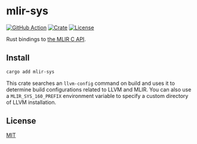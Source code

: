 # mlir-sys

[![GitHub Action](https://img.shields.io/github/actions/workflow/status/femtomc/mlir-sys/test.yaml?style=flat-square)](https://github.com/femtomc/mlir-sys/actions)
[![Crate](https://img.shields.io/crates/v/mlir-sys.svg?style=flat-square)](https://crates.io/crates/mlir-sys)
[![License](https://img.shields.io/github/license/femtomc/mlir-sys.svg?style=flat-square)](LICENSE)

Rust bindings to [the MLIR C API](https://mlir.llvm.org/docs/CAPI/).

## Install

```sh
cargo add mlir-sys
```

This crate searches an `llvm-config` command on build and uses it to determine build configurations related to LLVM and MLIR. You can also use a `MLIR_SYS_160_PREFIX` environment variable to specify a custom directory of LLVM installation.

## License

[MIT](LICENSE)
